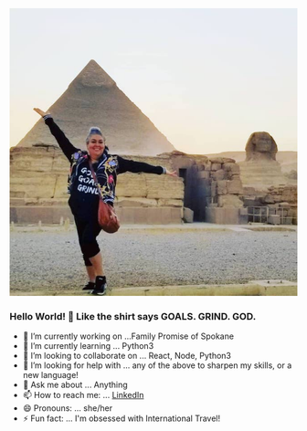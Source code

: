 ![Me in Egypt!](Pyramids.jpg)
### Hello World! 👋 Like the shirt says GOALS. GRIND. GOD.


- 🔭 I’m currently working on ...Family Promise of Spokane
- 🌱 I’m currently learning ... Python3
- 👯 I’m looking to collaborate on ... React, Node, Python3
- 🤔 I’m looking for help with ... any of the above to sharpen my skills, or a new language!
- 💬 Ask me about ... Anything
- 📫 How to reach me: ... [LinkedIn](https://www.linkedin.com/in/sarahelias209/)
- 😄 Pronouns: ... she/her
- ⚡ Fun fact: ... I'm obsessed with International Travel!

